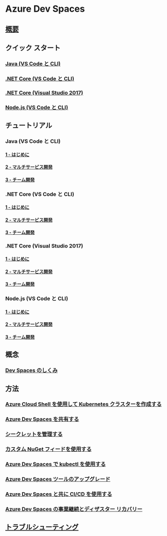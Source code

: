 # Azure Dev Spaces
## [概要](index.yml)

## クイック スタート
### [Java (VS Code と CLI)](quickstart-java.md)
### [.NET Core (VS Code と CLI)](quickstart-netcore.md)
### [.NET Core (Visual Studio 2017)](quickstart-netcore-visualstudio.md)
### [Node.js (VS Code と CLI)](quickstart-nodejs.md)

## チュートリアル
### Java (VS Code と CLI)
#### [1 - はじめに](get-started-java.md)
#### [2 - マルチサービス開発](multi-service-java.md)
#### [3 - チーム開発](team-development-java.md)
### .NET Core (VS Code と CLI)
#### [1 - はじめに](get-started-netcore.md)
#### [2 - マルチサービス開発](multi-service-netcore.md)
#### [3 - チーム開発](team-development-netcore.md)
### .NET Core (Visual Studio 2017)
#### [1 - はじめに](get-started-netcore-visualstudio.md)
#### [2 - マルチサービス開発](multi-service-netcore-visualstudio.md)
#### [3 - チーム開発](team-development-netcore-visualstudio.md)
### Node.js (VS Code と CLI)
#### [1 - はじめに](get-started-nodejs.md)
#### [2 - マルチサービス開発](multi-service-nodejs.md)
#### [3 - チーム開発](team-development-nodejs.md)

## 概念
### [Dev Spaces のしくみ](how-dev-spaces-works.md)

## 方法
### [Azure Cloud Shell を使用して Kubernetes クラスターを作成する](how-to/create-cluster-cloud-shell.md)
### [Azure Dev Spaces を共有する](how-to/share-dev-spaces.md)
### [シークレットを管理する](how-to/manage-secrets.md)
### [カスタム NuGet フィードを使用する](how-to/use-custom-nuget-feed.md)
### [Azure Dev Spaces で kubectl を使用する](how-to/use-kubectl-with-azure-dev-spaces.md)
### [Azure Dev Spaces ツールのアップグレード](how-to/upgrade-tools.md)
### [Azure Dev Spaces と共に CI/CD を使用する](how-to/setup-cicd.md)
### [Azure Dev Spaces の事業継続とディザスター リカバリー](how-to/dev-spaces-business-continuity.md)

## [トラブルシューティング](troubleshooting.md)
